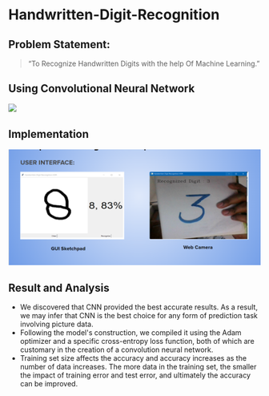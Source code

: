 # Handwritten-Digit-Recognition

## Problem Statement:
> “To Recognize Handwritten Digits with the help Of Machine Learning.”

## Using Convolutional Neural Network
![](https://miro.medium.com/max/1400/1*0NwaOkzvom6YpMZoIgWTiQ.png)

## Implementation 

![](https://github.com/ShriyanshiSrivastava/Handwritten-Digit-Recognition/blob/main/Image.png)

## Result and Analysis

- We discovered that CNN provided the best accurate results. As a result, we may infer that CNN is the best choice for any form of prediction task involving picture data.
- Following the model's construction, we compiled it using the Adam optimizer and a specific cross-entropy loss function, both of which are customary in the creation of a convolution neural network.
- Training set size affects the accuracy and accuracy increases as the number of data increases. The more data in the training set, the smaller the impact of training error and test error, and ultimately the accuracy can be improved.
